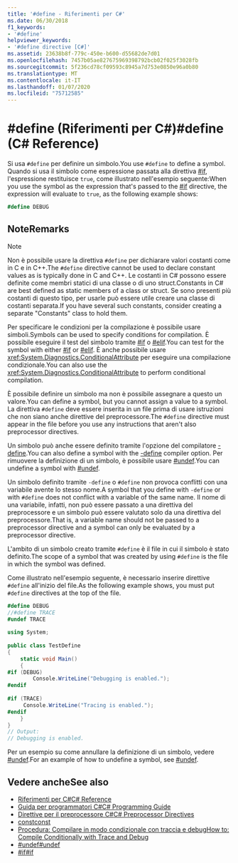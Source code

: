 ```yaml
---
title: '#define - Riferimenti per C#'
ms.date: 06/30/2018
f1_keywords:
- '#define'
helpviewer_keywords:
- '#define directive [C#]'
ms.assetid: 23638b8f-779c-450e-b600-d55682de7d01
ms.openlocfilehash: 7457b05ae827675969398792bcb02f025f3028fb
ms.sourcegitcommit: 5f236cd78cf09593c8945a7d753e0850e96a0b80
ms.translationtype: MT
ms.contentlocale: it-IT
ms.lasthandoff: 01/07/2020
ms.locfileid: "75712585"
---
```

# <a name="define-c-reference"></a><span data-ttu-id="0ffa0-102">#define (Riferimenti per C#)</span><span class="sxs-lookup"><span data-stu-id="0ffa0-102">#define (C# Reference)</span></span>
<span data-ttu-id="0ffa0-103">Si usa `#define` per definire un simbolo.</span><span class="sxs-lookup"><span data-stu-id="0ffa0-103">You use `#define` to define a symbol.</span></span> <span data-ttu-id="0ffa0-104">Quando si usa il simbolo come espressione passata alla direttiva [#if](./preprocessor-if.md), l'espressione restituisce `true`, come illustrato nell'esempio seguente:</span><span class="sxs-lookup"><span data-stu-id="0ffa0-104">When you use the symbol as the expression that's passed to the [#if](./preprocessor-if.md) directive, the expression will evaluate to `true`, as the following example shows:</span></span>  
 
 ```csharp
 #define DEBUG
 ```
  
## <a name="remarks"></a><span data-ttu-id="0ffa0-105">Note</span><span class="sxs-lookup"><span data-stu-id="0ffa0-105">Remarks</span></span>  
  
> [!NOTE]
> <span data-ttu-id="0ffa0-106">Non è possibile usare la direttiva `#define` per dichiarare valori costanti come in C e in C++.</span><span class="sxs-lookup"><span data-stu-id="0ffa0-106">The `#define` directive cannot be used to declare constant values as is typically done in C and C++.</span></span> <span data-ttu-id="0ffa0-107">Le costanti in C# possono essere definite come membri statici di una classe o di uno struct.</span><span class="sxs-lookup"><span data-stu-id="0ffa0-107">Constants in C# are best defined as static members of a class or struct.</span></span> <span data-ttu-id="0ffa0-108">Se sono presenti più costanti di questo tipo, per usarle può essere utile creare una classe di costanti separata.</span><span class="sxs-lookup"><span data-stu-id="0ffa0-108">If you have several such constants, consider creating a separate "Constants" class to hold them.</span></span>  
  
 <span data-ttu-id="0ffa0-109">Per specificare le condizioni per la compilazione è possibile usare simboli.</span><span class="sxs-lookup"><span data-stu-id="0ffa0-109">Symbols can be used to specify conditions for compilation.</span></span> <span data-ttu-id="0ffa0-110">È possibile eseguire il test del simbolo tramite [#if](./preprocessor-if.md) o [#elif](./preprocessor-elif.md).</span><span class="sxs-lookup"><span data-stu-id="0ffa0-110">You can test for the symbol with either [#if](./preprocessor-if.md) or [#elif](./preprocessor-elif.md).</span></span> <span data-ttu-id="0ffa0-111">È anche possibile usare <xref:System.Diagnostics.ConditionalAttribute> per eseguire una compilazione condizionale.</span><span class="sxs-lookup"><span data-stu-id="0ffa0-111">You can also use the <xref:System.Diagnostics.ConditionalAttribute> to perform conditional compilation.</span></span>  
  
 <span data-ttu-id="0ffa0-112">È possibile definire un simbolo ma non è possibile assegnare a questo un valore.</span><span class="sxs-lookup"><span data-stu-id="0ffa0-112">You can define a symbol, but you cannot assign a value to a symbol.</span></span> <span data-ttu-id="0ffa0-113">La direttiva `#define` deve essere inserita in un file prima di usare istruzioni che non siano anche direttive del preprocessore.</span><span class="sxs-lookup"><span data-stu-id="0ffa0-113">The `#define` directive must appear in the file before you use any instructions that aren't also preprocessor directives.</span></span>  
  
 <span data-ttu-id="0ffa0-114">Un simbolo può anche essere definito tramite l'opzione del compilatore [-define](../compiler-options/define-compiler-option.md).</span><span class="sxs-lookup"><span data-stu-id="0ffa0-114">You can also define a symbol with the [-define](../compiler-options/define-compiler-option.md) compiler option.</span></span> <span data-ttu-id="0ffa0-115">Per rimuovere la definizione di un simbolo, è possibile usare [#undef](./preprocessor-undef.md).</span><span class="sxs-lookup"><span data-stu-id="0ffa0-115">You can undefine a symbol with [#undef](./preprocessor-undef.md).</span></span>  
  
 <span data-ttu-id="0ffa0-116">Un simbolo definito tramite `-define` o `#define` non provoca conflitti con una variabile avente lo stesso nome.</span><span class="sxs-lookup"><span data-stu-id="0ffa0-116">A symbol that you define with `-define` or with `#define` does not conflict with a variable of the same name.</span></span> <span data-ttu-id="0ffa0-117">Il nome di una variabile, infatti, non può essere passato a una direttiva del preprocessore e un simbolo può essere valutato solo da una direttiva del preprocessore.</span><span class="sxs-lookup"><span data-stu-id="0ffa0-117">That is, a variable name should not be passed to a preprocessor directive and a symbol can only be evaluated by a preprocessor directive.</span></span>  
  
 <span data-ttu-id="0ffa0-118">L'ambito di un simbolo creato tramite `#define` è il file in cui il simbolo è stato definito.</span><span class="sxs-lookup"><span data-stu-id="0ffa0-118">The scope of a symbol that was created by using `#define` is the file in which the symbol was defined.</span></span>  
  
 <span data-ttu-id="0ffa0-119">Come illustrato nell'esempio seguente, è necessario inserire direttive `#define` all'inizio del file.</span><span class="sxs-lookup"><span data-stu-id="0ffa0-119">As the following example shows, you must put `#define` directives at the top of the file.</span></span>  
  
```csharp  
#define DEBUG  
//#define TRACE  
#undef TRACE  
  
using System;  
  
public class TestDefine  
{  
    static void Main()  
    {  
#if (DEBUG)  
        Console.WriteLine("Debugging is enabled.");  
#endif  
  
#if (TRACE)  
     Console.WriteLine("Tracing is enabled.");  
#endif  
    }  
}  
// Output:  
// Debugging is enabled.  
```  
  
 <span data-ttu-id="0ffa0-120">Per un esempio su come annullare la definizione di un simbolo, vedere [#undef](./preprocessor-undef.md).</span><span class="sxs-lookup"><span data-stu-id="0ffa0-120">For an example of how to undefine a symbol, see [#undef](./preprocessor-undef.md).</span></span>  
  
## <a name="see-also"></a><span data-ttu-id="0ffa0-121">Vedere anche</span><span class="sxs-lookup"><span data-stu-id="0ffa0-121">See also</span></span>

- [<span data-ttu-id="0ffa0-122">Riferimenti per C#</span><span class="sxs-lookup"><span data-stu-id="0ffa0-122">C# Reference</span></span>](../index.md)
- [<span data-ttu-id="0ffa0-123">Guida per programmatori C#</span><span class="sxs-lookup"><span data-stu-id="0ffa0-123">C# Programming Guide</span></span>](../../programming-guide/index.md)
- [<span data-ttu-id="0ffa0-124">Direttive per il preprocessore C#</span><span class="sxs-lookup"><span data-stu-id="0ffa0-124">C# Preprocessor Directives</span></span>](./index.md)
- [<span data-ttu-id="0ffa0-125">const</span><span class="sxs-lookup"><span data-stu-id="0ffa0-125">const</span></span>](../keywords/const.md)
- [<span data-ttu-id="0ffa0-126">Procedura: Compilare in modo condizionale con traccia e debug</span><span class="sxs-lookup"><span data-stu-id="0ffa0-126">How to: Compile Conditionally with Trace and Debug</span></span>](../../../framework/debug-trace-profile/how-to-compile-conditionally-with-trace-and-debug.md)
- [<span data-ttu-id="0ffa0-127">#undef</span><span class="sxs-lookup"><span data-stu-id="0ffa0-127">#undef</span></span>](./preprocessor-undef.md)
- [<span data-ttu-id="0ffa0-128">#if</span><span class="sxs-lookup"><span data-stu-id="0ffa0-128">#if</span></span>](./preprocessor-if.md)
